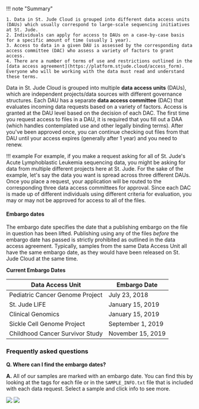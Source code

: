 !!! note "Summary"

    1. Data in St. Jude Cloud is grouped into different data access units (DAUs) which usually correspond to large-scale sequencing initiatives at St. Jude. 
    2. Individuals can apply for access to DAUs on a case-by-case basis for a specific amount of time (usually 1 year).
    3. Access to data in a given DAU is assessed by the corresponding data access committee (DAC) who assess a variety of factors to grant access.
    4. There are a number of terms of use and restrictions outlined in the [data access agreement](https://platform.stjude.cloud/access_form). Everyone who will be working with the data must read and understand these terms.

Data in St. Jude Cloud is grouped into multiple **data access units** (DAUs),
which are independent projects/data sources with different governance structures. 
Each DAU has a separate **data access committee** (DAC) that evaluates incoming 
data requests based on a variety of factors. Access is granted at the DAU level
based on the decision of each DAC. The first time you request access to files in 
a DAU, it is required that you fill out a DAA (which handles contemplated use and
other legally binding terms). After you've been approved once, you can continue
checking out files from that DAU until your access expires (generally after 
1 year) and you need to renew.

!!! example
    For example, if you make a request asking for all of St. Jude's Acute 
    Lymphoblastic Leukemia sequencing data, you might be asking for data from 
    multiple different projects here at St. Jude. For the sake of the example,
    let's say the data you want is spread across three different DAUs. Once
    you place a request, your application will be routed to the corresponding
    three data access committees for approval. Since each DAC is made up of
    different individuals using different criteria for evaluation, you may or
    may not be approved for access to all of the files. 

#### Embargo dates

The embargo date specifies the date that a publishing embargo on the file in question has been lifted. Publishing using any of the files _before_ the embargo date has passed is strictly prohibited as outlined in the data access agreement. Typically, samples from the same Data Access
Unit all have the same embargo date, as they would have been released on St.
Jude Cloud at the same time.

**Current Embargo Dates**

| Data Access Unit                 | Embargo Date      |
| -------------------------------- | ----------------- |
| Pediatric Cancer Genome Project  | July 23, 2018     |
| St. Jude LIFE                    | January 15, 2019  |
| Clinical Genomics                | January 15, 2019  |
| Sickle Cell Genome Project       | September 1, 2019 |
| Childhood Cancer Survivor Study | November 15, 2019 |

### Frequently asked questions

**Q. Where can I find the embargo dates?**

**A.** All of our samples are marked with an embargo date. 
You can find this by looking at the tags for each file or in the
`SAMPLE_INFO.txt` file that is included with each data request. 
Select a sample and click info to see more.

![](../../images/guides/data/embargo-date-1.png)
![](../../images/guides/data/embargo-date-2.png)

[msgen]: https://azure.microsoft.com/en-us/services/genomics/
[gvcf-spec]: https://gatkforums.broadinstitute.org/gatk/discussion/11004/gvcf-genomic-variant-call-format
[gvcf-diff-from-vcf]: https://gatkforums.broadinstitute.org/gatk/discussion/4017/what-is-a-gvcf-and-how-is-it-different-from-a-regular-vcf
